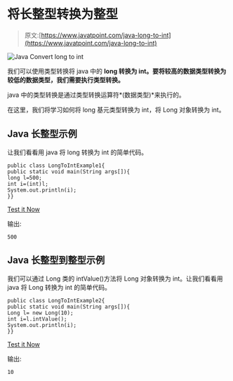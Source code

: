 # 将长整型转换为整型

> 原文:[https://www.javatpoint.com/java-long-to-int](https://www.javatpoint.com/java-long-to-int)

![Java Convert long to int](../Images/af61a13cccb2ef477f4c5c71f3eba6e2.png)

我们可以使用类型转换将 java 中的 **long 转换为 int。要将较高的数据类型转换为较低的数据类型，我们需要执行类型转换。**

java 中的类型转换是通过类型转换运算符*(数据类型)*来执行的。

在这里，我们将学习如何将 long 基元类型转换为 int，将 Long 对象转换为 int。

## Java 长整型示例

让我们看看用 java 将 long 转换为 int 的简单代码。

```
public class LongToIntExample1{
public static void main(String args[]){
long l=500;
int i=(int)l;
System.out.println(i);
}}

```

[Test it Now](https://compiler.javatpoint.com/opr/test.jsp?filename=LongToIntExample1)

输出:

```
500

```

## Java 长整型到整型示例

我们可以通过 Long 类的 intValue()方法将 Long 对象转换为 int。让我们看看用 java 将 Long 转换为 int 的简单代码。

```
public class LongToIntExample2{
public static void main(String args[]){
Long l= new Long(10);
int i=l.intValue();
System.out.println(i);
}}

```

[Test it Now](https://compiler.javatpoint.com/opr/test.jsp?filename=LongToIntExample2)

输出:

```
10

```